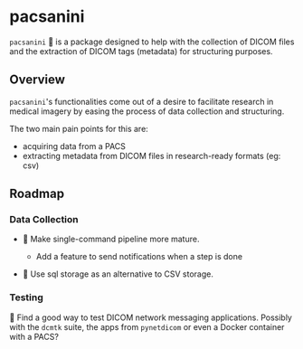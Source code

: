 # pacsanini

`pacsanini` 🎻 is a package designed to help with the collection of DICOM files and the extraction of DICOM tags (metadata) for structuring purposes.

## Overview

`pacsanini`'s functionalities come out of a desire to facilitate research in
medical imagery by easing the process of data collection and structuring.

The two main pain points for this are:

* acquiring data from a PACS
* extracting metadata from DICOM files in research-ready formats (eg: csv)

## Roadmap

### Data Collection

* 🚧 Make single-command pipeline more mature.
  * Add a feature to send notifications when a step is done

* 🚧 Use sql storage as an alternative to CSV storage.

### Testing

🚧 Find a good way to test DICOM network messaging applications. Possibly with the
`dcmtk` suite, the apps from `pynetdicom` or even a Docker container with a PACS?

